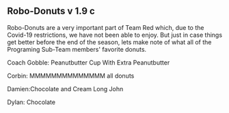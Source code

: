 ## Robo-Donuts v 1.9 c
Robo-Donuts are a very important part of Team Red which, due to the Covid-19 restrictions, we have not been able to enjoy. But just in case things get better before the end of the season, lets make note of what all of the Programing Sub-Team members' favorite donuts.

Coach Gobble: Peanutbutter Cup With Extra Peanutbutter

Corbin: MMMMMMMMMMMMMM all donuts

Damien:Chocolate and Cream Long John

Dylan: Chocolate
